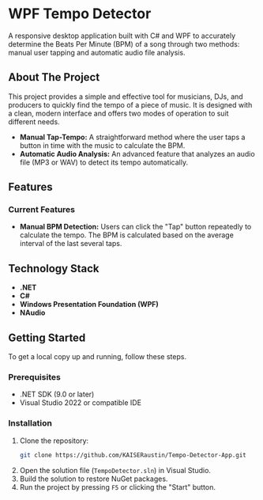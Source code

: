# WPF Tempo Detector

A responsive desktop application built with C# and WPF to accurately determine the Beats Per Minute (BPM) of a song through two methods: manual user tapping and automatic audio file analysis.

## About The Project

This project provides a simple and effective tool for musicians, DJs, and producers to quickly find the tempo of a piece of music. It is designed with a clean, modern interface and offers two modes of operation to suit different needs.

* **Manual Tap-Tempo:** A straightforward method where the user taps a button in time with the music to calculate the BPM.
* **Automatic Audio Analysis:** An advanced feature that analyzes an audio file (MP3 or WAV) to detect its tempo automatically.

## Features

### Current Features
* **Manual BPM Detection:** Users can click the "Tap" button repeatedly to calculate the tempo. The BPM is calculated based on the average interval of the last several taps.

## Technology Stack

* **.NET**
* **C#**
* **Windows Presentation Foundation (WPF)**
* **NAudio** 

## Getting Started

To get a local copy up and running, follow these steps.

### Prerequisites
* .NET SDK (9.0 or later)
* Visual Studio 2022 or compatible IDE

### Installation
1.  Clone the repository:
    ```sh
    git clone https://github.com/KAISERaustin/Tempo-Detector-App.git
    ```
2.  Open the solution file (`TempoDetector.sln`) in Visual Studio.
3.  Build the solution to restore NuGet packages.
4.  Run the project by pressing `F5` or clicking the "Start" button.
